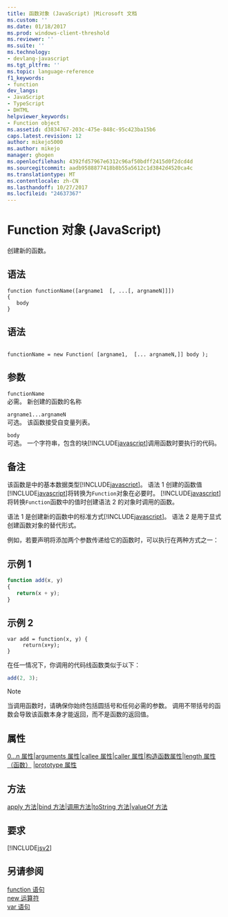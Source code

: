 ```yaml
---
title: 函数对象 (JavaScript) |Microsoft 文档
ms.custom: ''
ms.date: 01/18/2017
ms.prod: windows-client-threshold
ms.reviewer: ''
ms.suite: ''
ms.technology:
- devlang-javascript
ms.tgt_pltfrm: ''
ms.topic: language-reference
f1_keywords:
- function
dev_langs:
- JavaScript
- TypeScript
- DHTML
helpviewer_keywords:
- Function object
ms.assetid: d3834767-203c-475e-848c-95c423ba15b6
caps.latest.revision: 12
author: mikejo5000
ms.author: mikejo
manager: ghogen
ms.openlocfilehash: 4392fd57967e6312c96af50bdff2415d0f2dcd4d
ms.sourcegitcommit: aadb9588877418b8b55a5612c1d3842d4520ca4c
ms.translationtype: MT
ms.contentlocale: zh-CN
ms.lasthandoff: 10/27/2017
ms.locfileid: "24637367"
---
```

# <a name="function-object-javascript"></a>Function 对象 (JavaScript)
创建新的函数。  
  
## <a name="syntax"></a>语法  
  
```  
function functionName([argname1  [, ...[, argnameN]]])  
{  
   body  
}  
```  
  
## <a name="syntax"></a>语法  
  
```  
  
functionName = new Function( [argname1,  [... argnameN,]] body );  
```  
  
## <a name="parameters"></a>参数  
 `functionName`  
 必需。 新创建的函数的名称  
  
 `argname1...argnameN`  
 可选。 该函数接受自变量列表。  
  
 `body`  
 可选。 一个字符串，包含的块[!INCLUDE[javascript](../../javascript/includes/javascript-md.md)]调用函数时要执行的代码。  
  
## <a name="remarks"></a>备注  
 该函数是中的基本数据类型[!INCLUDE[javascript](../../javascript/includes/javascript-md.md)]。 语法 1 创建的函数值[!INCLUDE[javascript](../../javascript/includes/javascript-md.md)]将转换为`Function`对象在必要时。 [!INCLUDE[javascript](../../javascript/includes/javascript-md.md)]将转换`Function`函数中的值时创建语法 2 的对象时调用的函数。  
  
 语法 1 是创建新的函数中的标准方式[!INCLUDE[javascript](../../javascript/includes/javascript-md.md)]。 语法 2 是用于显式创建函数对象的替代形式。  
  
 例如，若要声明将添加两个参数传递给它的函数时，可以执行在两种方式之一：  
  
## <a name="example-1"></a>示例 1  
  
```JavaScript  
function add(x, y)  
{  
   return(x + y);  
}  
```  
  
## <a name="example-2"></a>示例 2  
  
```  
var add = function(x, y) {  
     return(x+y);  
}  
```  
  
 在任一情况下，你调用的代码线函数类似于以下：  
  
```JavaScript  
add(2, 3);  
```  
  
> [!NOTE]
>  当调用函数时，请确保你始终包括圆括号和任何必需的参数。 调用不带括号的函数会导致该函数本身才能返回，而不是函数的返回值。  
  
## <a name="properties"></a>属性  
 [0...n 属性](../../javascript/reference/0-dot-dot-dot-n-properties-arguments-javascript.md)&#124;[arguments 属性](../../javascript/reference/arguments-property-function-javascript.md)&#124;[callee 属性](../../javascript/reference/callee-property-arguments-javascript.md)&#124;[caller 属性](../../javascript/reference/caller-property-function-javascript.md)&#124;[构造函数属性](../../javascript/reference/constructor-property-object-javascript.md)&#124;[length 属性 （函数）](../../javascript/reference/length-property-function-javascript.md) &#124;[prototype 属性](../../javascript/reference/prototype-property-object-javascript.md)  
  
## <a name="methods"></a>方法  
 [apply 方法](../../javascript/reference/apply-method-function-javascript.md)&#124;[bind 方法](../../javascript/reference/bind-method-function-javascript.md)&#124;[调用方法](../../javascript/reference/call-method-function-javascript.md)&#124;[toString 方法](../../javascript/reference/tostring-method-object-javascript.md)&#124;[valueOf 方法](../../javascript/reference/valueof-method-object-javascript.md)  
  
## <a name="requirements"></a>要求  
 [!INCLUDE[jsv2](../../javascript/reference/includes/jsv2-md.md)]  
  
## <a name="see-also"></a>另请参阅  
 [function 语句](../../javascript/reference/function-statement-javascript.md)   
 [new 运算符](../../javascript/reference/new-operator-decrementjavascript.md)   
 [var 语句](../../javascript/reference/var-statement-javascript.md)